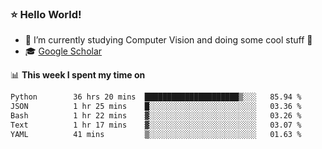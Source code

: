 ### ⭐️ Hello World!

<!--
**hologerry/hologerry** is a ✨ _special_ ✨ repository because its `README.md` (this file) appears on your GitHub profile.

Here are some ideas to get you started:

- 🔭 I’m currently working and studying on Computer Vision
- 🌱 I’m currently learning at Peking University
- 💬 Ask me about 
- 📫 How to reach me: E-mail
- 😄 Pronouns: he/his
- ⚡ Fun fact: Music is the Power
-->


- 🔭 I’m currently studying Computer Vision and doing some cool stuff 🤖
- 🎓 [Google Scholar](https://scholar.google.com/citations?user=3ykqW9wAAAAJ&hl=en)


📊 **This week I spent my time on**

<!--START_SECTION:waka-->

```txt
Python        36 hrs 20 mins  █████████████████████▒░░░   85.94 %
JSON          1 hr 25 mins    █░░░░░░░░░░░░░░░░░░░░░░░░   03.36 %
Bash          1 hr 22 mins    ▓░░░░░░░░░░░░░░░░░░░░░░░░   03.26 %
Text          1 hr 17 mins    ▓░░░░░░░░░░░░░░░░░░░░░░░░   03.07 %
YAML          41 mins         ▒░░░░░░░░░░░░░░░░░░░░░░░░   01.63 %
```

<!--END_SECTION:waka-->
